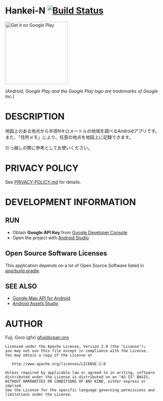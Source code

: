 # Hankei-N [![Build Status](https://secure.travis-ci.org/gfx/Android-HankeiN.png)](http://travis-ci.org/gfx/Android-HankeiN)

<a href='https://play.google.com/store/apps/details?id=com.github.gfx.hankei_n&utm_source=global_co&utm_medium=prtnr&utm_content=Mar2515&utm_campaign=PartBadge&pcampaignid=MKT-Other-global-all-co-prtnr-ap-PartBadge-Mar2515-1'><img alt='Get it on Google Play' src='https://play.google.com/intl/en_us/badges/images/apps/en-play-badge.png' width='200'/></a>

*(Android, Google Play and the Google Play logo are trademarks of Google Inc.)*

# DESCRIPTION

地図上のある地点から半径Nキロメートルの地域を調べるAndroidアプリです。また、「住所メモ」により、任意の地点を地図上に記録できます。

引っ越しの際に参考としてお使いください。

# PRIVACY POLICY

See [PRIVACY-POLICY.md](PRIVACY-POLICY.md) for details.

# DEVELOPMENT INFORMATION

## RUN

* Obtain **Google API Key** from [Google Developer Console](https://cloud.google.com/console?redirected=true#/project)
* Open the project with [Android Studio](http://developer.android.com/sdk/installing/studio.html)

## Open Source Software Licenses

This application depends on a lot of Open Source Software listed in [app/build.gradle](app/build.gradle).

## SEE ALSO

* [Google Map API for Android](https://developers.google.com/maps/documentation/android/start)
* [Android Assets Studio](http://android-ui-utils.googlecode.com/hg/asset-studio/dist/index.html)

# AUTHOR

Fuji, Goro (gfx) <gfuji@cpan.org>

```
Licensed under the Apache License, Version 2.0 (the "License");
you may not use this file except in compliance with the License.
You may obtain a copy of the License at

   http://www.apache.org/licenses/LICENSE-2.0

Unless required by applicable law or agreed to in writing, software
distributed under the License is distributed on an "AS IS" BASIS,
WITHOUT WARRANTIES OR CONDITIONS OF ANY KIND, either express or implied.
See the License for the specific language governing permissions and
limitations under the License.
```

